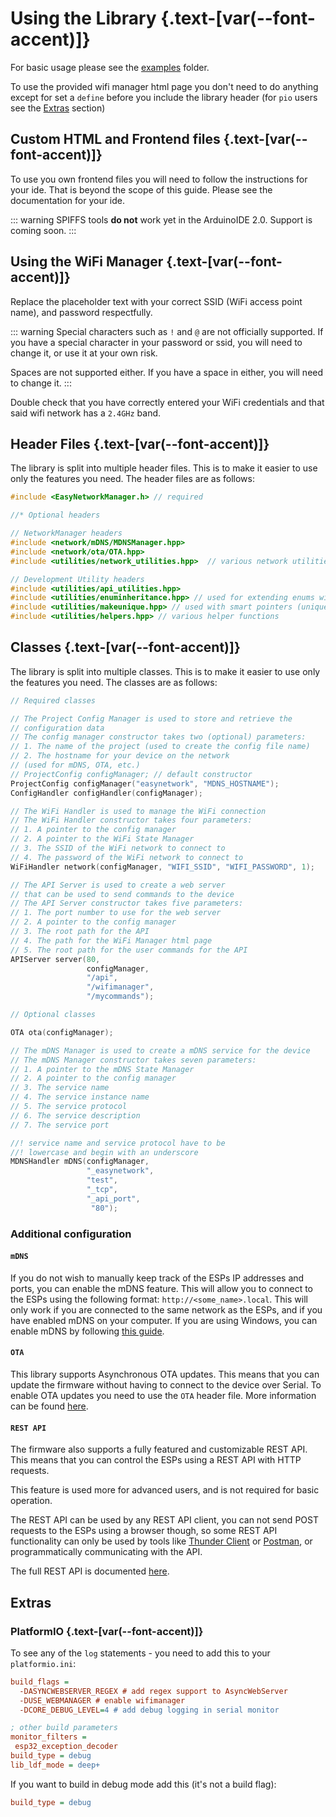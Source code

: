<script setup>
import Alerts from '../../vue/alerts/Alerts.vue'
import ImageCard from '../../vue/images/ImageComponent.vue'
import { image_settings } from '../../static/image_settings'
import { alerts } from '../../static/alerts'
</script>

# Using the Library {.text-[var(--font-accent)]}

For basic usage please see the [examples](https://github.com/ZanzyTHEbar/EasyNetworkManager/tree/main/NetworkManager/examples) folder.

To use the provided wifi manager html page you don't need to do anything except for set a `define` before you include the library header (for `pio` users see the [Extras](#extras) section)

## Custom HTML and Frontend files {.text-[var(--font-accent)]}

To use you own frontend files you will need to follow the instructions for your ide. That is beyond the scope of this guide. Please see the documentation for your ide.

::: warning
SPIFFS tools **do not** work yet in the ArduinoIDE 2.0. Support is coming soon.
:::

## Using the WiFi Manager {.text-[var(--font-accent)]}

<ImageCard :options="image_settings.wifi_manager"/>

Replace the placeholder text with your correct SSID (WiFi access point name), and password respectfully.

::: warning
Special characters such as `!` and `@` are not officially supported. If you have a special character in your password or ssid, you will need to change it, or use it at your own risk.

Spaces are not supported either. If you have a space in either, you will need to change it.
:::

<Alerts :options="alerts.parts_list_one">
    <template v-slot:content>
        <p>
           Make sure your wifi router has a 2.4 GHz band. While most do, this is not always the case. Setting each band (5GHz, and 2.4GHz) to different SSIDs is recommended, though not required.
        </p>
    </template>
</Alerts>

Double check that you have correctly entered your WiFi credentials and that said wifi network has a `2.4GHz` band.

## Header Files {.text-[var(--font-accent)]}

The library is split into multiple header files. This is to make it easier to use only the features you need. The header files are as follows:

```cpp
#include <EasyNetworkManager.h> // required

//* Optional headers

// NetworkManager headers
#include <network/mDNS/MDNSManager.hpp>
#include <network/ota/OTA.hpp>
#include <utilities/network_utilities.hpp>  // various network utilities

// Development Utility headers
#include <utilities/api_utilities.hpp>
#include <utilities/enuminheritance.hpp> // used for extending enums with new values
#include <utilities/makeunique.hpp> // used with smart pointers (unique_ptr) to create unique objects
#include <utilities/helpers.hpp> // various helper functions
```

## Classes {.text-[var(--font-accent)]}

The library is split into multiple classes. This is to make it easier to use only the features you need. The classes are as follows:

```cpp
// Required classes

// The Project Config Manager is used to store and retrieve the
// configuration data
// The config manager constructor takes two (optional) parameters:
// 1. The name of the project (used to create the config file name)
// 2. The hostname for your device on the network
// (used for mDNS, OTA, etc.)
// ProjectConfig configManager; // default constructor
ProjectConfig configManager("easynetwork", "MDNS_HOSTNAME");
ConfigHandler configHandler(configManager);

// The WiFi Handler is used to manage the WiFi connection
// The WiFi Handler constructor takes four parameters:
// 1. A pointer to the config manager
// 2. A pointer to the WiFi State Manager
// 3. The SSID of the WiFi network to connect to
// 4. The password of the WiFi network to connect to
WiFiHandler network(configManager, "WIFI_SSID", "WIFI_PASSWORD", 1);

// The API Server is used to create a web server
// that can be used to send commands to the device 
// The API Server constructor takes five parameters:
// 1. The port number to use for the web server
// 2. A pointer to the config manager
// 3. The root path for the API
// 4. The path for the WiFi Manager html page
// 5. The root path for the user commands for the API
APIServer server(80, 
                 configManager, 
                 "/api", 
                 "/wifimanager", 
                 "/mycommands");

// Optional classes

OTA ota(configManager);

// The mDNS Manager is used to create a mDNS service for the device
// The mDNS Manager constructor takes seven parameters:
// 1. A pointer to the mDNS State Manager
// 2. A pointer to the config manager
// 3. The service name
// 4. The service instance name
// 5. The service protocol
// 6. The service description
// 7. The service port

//! service name and service protocol have to be
//! lowercase and begin with an underscore
MDNSHandler mDNS(configManager, 
                 "_easynetwork", 
                 "test", 
                 "_tcp", 
                 "_api_port",
                  "80");
```

### Additional configuration

#### `mDNS`

If you do not wish to manually keep track of the ESPs IP addresses and ports, you can enable the mDNS feature. This will allow you to connect to the ESPs using the following format: `http://<some_name>.local`. This will only work if you are connected to the same network as the ESPs, and if you have enabled mDNS on your computer. If you are using Windows, you can enable mDNS by following [this guide](./mdns).

#### `OTA`

This library supports Asynchronous OTA updates. This means that you can update the firmware without having to connect to the device over Serial. To enable OTA updates you need to use the `OTA` header file. More information can be found [here](/library_guide/ota).

#### `REST API`

The firmware also supports a fully featured and customizable REST API. This means that you can control the ESPs using a REST API with HTTP requests.

This feature is used more for advanced users, and is not required for basic operation.

The REST API can be used by any REST API client, you can not send POST requests to the ESPs using a browser though, so some REST API functionality can only be used by tools like [Thunder Client](https://www.thunderclient.com/) or [Postman](https://www.postman.com/), or programmatically communicating with the API.

The full REST API is documented [here](/library_guide/rest_api).

## Extras

### PlatformIO {.text-[var(--font-accent)]}

To see any of the `log` statements - you need to add this to your `platformio.ini`:

```ini
build_flags = 
  -DASYNCWEBSERVER_REGEX # add regex support to AsyncWebServer
  -DUSE_WEBMANAGER # enable wifimanager
  -DCORE_DEBUG_LEVEL=4 # add debug logging in serial monitor

; other build parameters
monitor_filters = 
 esp32_exception_decoder
build_type = debug
lib_ldf_mode = deep+
```

If you want to build in debug mode add this (it's not a build flag):

```ini
build_type = debug
```
